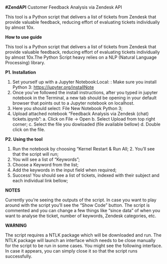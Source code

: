 **#ZendAPI**
Customer Feedback Analysis via Zendesk API 

This tool is a Python script that delivers a list of tickets from Zendesk that provide valuable feedback, reducing effort of evaluating tickets individually by almost 10x.

**How to use guide**

This tool is a Python script that delivers a list of tickets from Zendesk that provide valuable feedback, reducing effort of evaluating tickets individually by almost 10x.The Python Script heavy relies on a NLP (Natural Language Processing) library.

**P1. Installation**

1. Set yourself up with a Jupyter Notebook:Local: : Make sure you install Python 3: https://jupyter.org/installNote
2. Once you’ve followed the install instructions, after you typed in jupyter notebook in the Terminal, a new tab should be opening in your default browser that points out to a Jupyter notebook on localhost.
3. Here you should select:
File New Notebook Python 3;
4. Upload attached notebook “Feedback Analysis via Zendesk (chat) tickets.ipynb”: a. Click on File -> Open
b. Select Upload from top right corner;
c. Select the file you dowloaded (file available bellow) d. Double click on the file.

**P2. Using the tool**

1. Run the notebook by choosing “Kernel Restart & Run All; 2. You’ll see that the script will run;
3. You will see a list of “Keywords”;
4. Choose a Keyword from the list;
5. Add the keywords in the input field when required;
6. Success! You should see a list of tickets, indexed with their subject and each individual link bellow;

**NOTES**

  Currently you’re seeing the outputs of the script. In case you want to play around with the script you’ll see the “Show Code” button. The script is commented and you can change a few things like “since data” of when you want to analyse the ticket, number of keywords, Zendesk categories, etc.
 
**WARNING**
 
 The script requires a NTLK package which will be downloaded and run. The NTLK package will launch an interface which needs to be close manually for the script to be run in some cases. You might see the following interface.
In case it appears, you can simply close it so that the script runs successfully.
